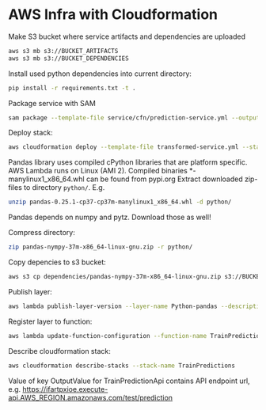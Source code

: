 # AWS Infra with Cloudformation

Make S3 bucket where service artifacts and dependencies are uploaded

```bash
aws s3 mb s3://BUCKET_ARTIFACTS
aws s3 mb s3://BUCKET_DEPENDENCIES
```

Install used python dependencies into current directory:

```bash
pip install -r requirements.txt -t .
```

Package service with SAM

```bash
sam package --template-file service/cfn/prediction-service.yml --output-template-file transformed-service.yml --s3-bucket BUCKET_ARTIFACTS
```

Deploy stack:
```bash
aws cloudformation deploy --template-file transformed-service.yml --stack-name TrainPredictions --capabilities CAPABILITY_NAMED_IAM
```

Pandas library uses compiled cPython libraries that are platform specific. AWS Lambda runs on Linux (AMI 2). Compiled binaries *-manylinux1_x86_64.whl can be found from pypi.org Extract downloaded zip-files to directory `python/`. E.g.

```bash
unzip pandas-0.25.1-cp37-cp37m-manylinux1_x86_64.whl -d python/
```

Pandas depends on numpy and pytz. Download those as well!

Compress directory:

```bash
zip pandas-nympy-37m-x86_64-linux-gnu.zip -r python/
```

Copy depencies to s3 bucket:

```bash
aws s3 cp dependencies/pandas-nympy-37m-x86_64-linux-gnu.zip s3://BUCKET_DEPENDENCIES
```

Publish layer:
```bash
aws lambda publish-layer-version --layer-name Python-pandas --description "Layer provides pandas library and its dependencies" --content S3Bucket=BUCKET_DEPENDENCIES,S3Key=pandas-nympy-37m-x86_64-linux-gnu.zip --compatible-runtimes python3.7
```

Register layer to function:
```bash
aws lambda update-function-configuration --function-name TrainPredictions-TrainPredictionFunction-OJFMLTOCJEQS --layers arn:aws:lambda:AWS_REGION:AWS_ACCOUNT_ID:layer:Python-pandas:1
```

Describe cloudformation stack:

```bash
aws cloudformation describe-stacks --stack-name TrainPredictions
```

Value of key OutputValue for TrainPredictionApi contains
API endpoint url, e.g. https://ifartpxioe.execute-api.AWS_REGION.amazonaws.com/test/prediction